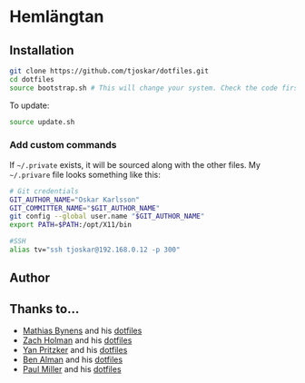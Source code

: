 # Hemlängtan

## Installation

```bash
git clone https://github.com/tjoskar/dotfiles.git
cd dotfiles
source bootstrap.sh # This will change your system. Check the code first!
```

To update:
```bash
source update.sh
```

### Add custom commands

If `~/.private` exists, it will be sourced along with the other files.
My `~/.privare` file looks something like this:

```bash
# Git credentials
GIT_AUTHOR_NAME="Oskar Karlsson"
GIT_COMMITTER_NAME="$GIT_AUTHOR_NAME"
git config --global user.name "$GIT_AUTHOR_NAME"
export PATH=$PATH:/opt/X11/bin

#SSH
alias tv="ssh tjoskar@192.168.0.12 -p 300"
```

## Author

## Thanks to…

* [Mathias Bynens](http://mathiasbynens.be/) and his [dotfiles](https://github.com/mathiasbynens/dotfiles)
* [Zach Holman](http://zachholman.com/) and his [dotfiles](https://github.com/holman/dotfiles)
* [Yan Pritzker](http://yanpritzker.com/) and his [dotfiles](https://github.com/skwp/dotfiles)
* [Ben Alman](http://benalman.com/) and his [dotfiles](https://github.com/cowboy/dotfiles)
* [Paul Miller](http://paulmillr.com/) and his [dotfiles](https://github.com/paulmillr/dotfiles)
